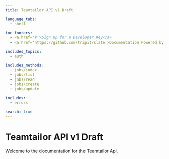 ```yaml
---
title: Teamtailor API v1 Draft

language_tabs:
  - shell

toc_footers:
  - <a href='#'>Sign Up for a Developer Key</a>
  - <a href='https://github.com/tripit/slate'>Documentation Powered by Slate</a>

includes_topics:
  - auth

includes_methods:
  - jobs/index
  - jobs/list
  - jobs/read
  - jobs/create
  - jobs/update

includes:
  - errors

search: true
---
```


# Teamtailor API v1 Draft
Welcome to the documentation for the Teamtailor Api.
